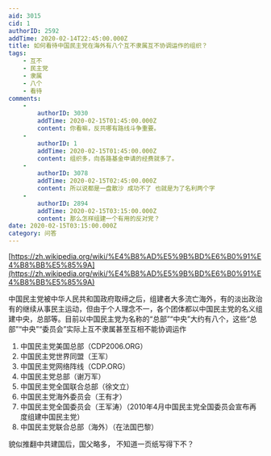 ```yaml
---
aid: 3015
cid: 1
authorID: 2592
addTime: 2020-02-14T22:45:00.000Z
title: 如何看待中国民主党在海外有八个互不隶属互不协调运作的组织？
tags:
    - 互不
    - 民主党
    - 隶属
    - 八个
    - 看待
comments:
    -
        authorID: 3030
        addTime: 2020-02-15T01:45:00.000Z
        content: 你看嘛，反共哪有路线斗争重要。
    -
        authorID: 1
        addTime: 2020-02-15T01:45:00.000Z
        content: 组织多，向各路基金申请的经费就多了。
    -
        authorID: 3078
        addTime: 2020-02-15T02:45:00.000Z
        content: 所以说都是一盘散沙 成功不了 也就是为了名利两个字
    -
        authorID: 2894
        addTime: 2020-02-15T03:15:00.000Z
        content: 那么怎样组建一个有用的反对党？
date: 2020-02-15T03:15:00.000Z
category: 问答
---
```


[https://zh.wikipedia.org/wiki/%E4%B8%AD%E5%9B%BD%E6%B0%91%E4%B8%BB%E5%85%9A](https://zh.wikipedia.org/wiki/%E4%B8%AD%E5%9B%BD%E6%B0%91%E4%B8%BB%E5%85%9A)

中国民主党被中华人民共和国政府取缔之后，组建者大多流亡海外，有的淡出政治有的继续从事民主运动，但由于个人理念不一，各个团体都以中国民主党的名义组建中央，总部等。目前以中国民主党为名称的“总部”“中央”大约有八个，这些“总部”“中央”“委员会”实际上互不隶属甚至互相不能协调运作

1.  中国民主党美国总部（CDP2006.ORG）
2.  中国民主党世界同盟（王军）
3.  中国民主党网络阵线（CDP.ORG）
4.  中国民主党总部（谢万军）
5.  中国民主党全国联合总部（徐文立）
6.  中国民主党海外委员会（王有才）
7.  中国民主党全国委员会（王军涛）（2010年4月中国民主党全国委员会宣布再度组建中国民主党）
8.  中国民主党联合总部（海外）（在法国巴黎）

貌似推翻中共建国后，国父略多， 不知道一页纸写得下不？
